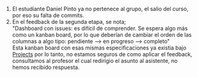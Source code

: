 1. El estudiante Daniel Pinto ya no pertenece al grupo, el salio del curso, por eso su falta de commits.
2. En el feedback de la segunda etapa, se nota;   
"Dashboard con issues: es difícil de comprender. Se espera algo más como un kanban board, por lo que deberían de cambiar el orden de las columnas a algo tipo: pendiente --> en progreso --> completo"   
Esta kanban board con esas mismas especificaciones ya existia bajo [Projects](https://github.com/ECCIUCRLQ/proyecto-equipo/projects/1) por lo tanto, no estamos seguros de como aplicar el feedback, consultamos al profesor el cual redirigio el asunto al asistente, no hemos recibido respuesta.
